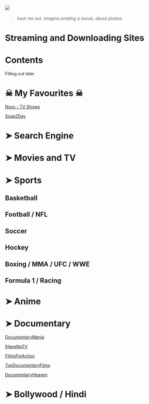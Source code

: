 # ![](https://i.imgur.com/qf89AKU.png)

> _hear me out. imagine pirating a movie, about pirates_

# Streaming and Downloading Sites


# Contents

Filling out later

# ☠ My Favourites ☠

[Noxx - TV Shows](https://noxx.is)

[Soap2Day](https://soapgate.org)


# ➤ Search Engine

# ➤ Movies and TV

# ➤ Sports

## Basketball

## Football / NFL

## Soccer

## Hockey

## Boxing / MMA / UFC / WWE

## Formula 1 / Racing

# ➤ Anime

# ➤ Documentary

[DocumentaryMania](https://www.documentarymania.com/home.php)

[IHaveNoTV](https://ihavenotv.com)

[FilmsForAction](https://www.filmsforaction.org/)

[TopDocumentaryFilms](https://topdocumentaryfilms.com/all/)

[DocumentaryHeaven](https://documentaryheaven.com)


# ➤ Bollywood / Hindi
